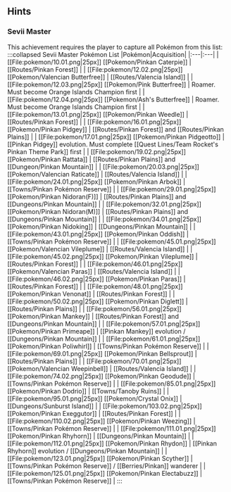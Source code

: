 ## Hints
### Sevii Master

This achievement requires the player to capture all Pokémon from this list:
:::collapsed Sevii Master Pokémon List
|Pokémon|Acquisition|
|:---|:---|
| [[File:pokemon/10.01.png\|25px]] [[Pokemon/Pinkan Caterpie]] | [[Routes/Pinkan Forest]] |
| [[File:pokemon/12.02.png\|25px]] [[Pokemon/Valencian Butterfree]] | [[Routes/Valencia Island]] |
| [[File:pokemon/12.03.png\|25px]] [[Pokemon/Pink Butterfree]] | Roamer. Must become Orange Islands Champion first |
| [[File:pokemon/12.04.png\|25px]] [[Pokemon/Ash's Butterfree]] | Roamer. Must become Orange Islands Champion first |
| [[File:pokemon/13.01.png\|25px]] [[Pokemon/Pinkan Weedle]] | [[Routes/Pinkan Forest]] |
| [[File:pokemon/16.01.png\|25px]] [[Pokemon/Pinkan Pidgey]] | [[Routes/Pinkan Forest]] and [[Routes/Pinkan Plains]] |
| [[File:pokemon/17.01.png\|25px]] [[Pokemon/Pinkan Pidgeotto]] | [[Pinkan Pidgey]] evolution. Must complete [[Quest Lines/Team Rocket's Pinkan Theme Park]] first |
| [[File:pokemon/19.02.png\|25px]] [[Pokemon/Pinkan Rattata]] | [[Routes/Pinkan Plains]] and [[Dungeon/Pinkan Mountain]] |
| [[File:pokemon/20.03.png\|25px]] [[Pokemon/Valencian Raticate]] | [[Routes/Valencia Island]] |
| [[File:pokemon/24.01.png\|25px]] [[Pokemon/Pinkan Arbok]] | [[Towns/Pinkan Pokémon Reserve]] |
| [[File:pokemon/29.01.png\|25px]] [[Pokemon/Pinkan Nidoran(F)]] | [[Routes/Pinkan Plains]] and [[Dungeons/Pinkan Mountain]] |
| [[File:pokemon/32.01.png\|25px]] [[Pokemon/Pinkan Nidoran(M)]] | [[Routes/Pinkan Plains]] and [[Dungeons/Pinkan Mountain]] |
| [[File:pokemon/34.01.png\|25px]] [[Pokemon/Pinkan Nidoking]] | [[Dungeons/Pinkan Mountain]] |
| [[File:pokemon/43.01.png\|25px]] [[Pokemon/Pinkan Oddish]] | [[Towns/Pinkan Pokémon Reserve]] |
| [[File:pokemon/45.01.png\|25px]] [[Pokemon/Valencian Vileplume]] | [[Routes/Valencia Island]] |
| [[File:pokemon/45.02.png\|25px]] [[Pokemon/Pinkan Vileplume]] | [[Routes/Pinkan Forest]] |
| [[File:pokemon/46.01.png\|25px]] [[Pokemon/Valencian Paras]] | [[Routes/Valencia Island]] |
| [[File:pokemon/46.02.png\|25px]] [[Pokemon/Pinkan Paras]] | [[Routes/Pinkan Forest]] |
| [[File:pokemon/48.01.png\|25px]] [[Pokemon/Pinkan Venonat]] | [[Routes/Pinkan Forest]] |
| [[File:pokemon/50.02.png\|25px]] [[Pokemon/Pinkan Diglett]] | [[Routes/Pinkan Plains]] |
| [[File:pokemon/56.01.png\|25px]] [[Pokemon/Pinkan Mankey]] | [[Routes/Pinkan Forest]] and [[Dungeons/Pinkan Mountain]] |
| [[File:pokemon/57.01.png\|25px]] [[Pokemon/Pinkan Primeape]] | [[Pinkan Mankey]] evolution / [[Dungeons/Pinkan Mountain]] |
| [[File:pokemon/61.01.png\|25px]] [[Pokemon/Pinkan Poliwhirl]] | [[Towns/Pinkan Pokémon Reserve]] |
| [[File:pokemon/69.01.png\|25px]] [[Pokemon/Pinkan Bellsprout]] | [[Routes/Pinkan Plains]] |
| [[File:pokemon/70.01.png\|25px]] [[Pokemon/Valencian Weepinbell]] | [[Routes/Valencia Island]] |
| [[File:pokemon/74.02.png\|25px]] [[Pokemon/Pinkan Geodude]] | [[Towns/Pinkan Pokémon Reserve]] |
| [[File:pokemon/85.01.png\|25px]] [[Pokemon/Pinkan Dodrio]] | [[Towns/Tanoby Ruins]] |
| [[File:pokemon/95.01.png\|25px]] [[Pokemon/Crystal Onix]] | [[Dungeons/Sunburst Island]] |
| [[File:pokemon/103.02.png\|25px]] [[Pokemon/Pinkan Exeggutor]] | [[Routes/Pinkan Forest]] |
| [[File:pokemon/110.02.png\|25px]] [[Pokemon/Pinkan Weezing]] | [[Towns/Pinkan Pokémon Reserve]] |
| [[File:pokemon/111.01.png\|25px]] [[Pokemon/Pinkan Rhyhorn]] | [[Dungeons/Pinkan Mountain]] |
| [[File:pokemon/112.01.png\|25px]] [[Pokemon/Pinkan Rhydon]] | [[Pinkan Rhyhorn]] evolution / [[Dungeons/Pinkan Mountain]] |
| [[File:pokemon/123.01.png\|25px]] [[Pokemon/Pinkan Scyther]] | [[Towns/Pinkan Pokémon Reserve]] / [[Berries/Pinkan]] wanderer |
| [[File:pokemon/125.01.png\|25px]] [[Pokemon/Pinkan Electabuzz]] | [[Towns/Pinkan Pokémon Reserve]] |
:::
